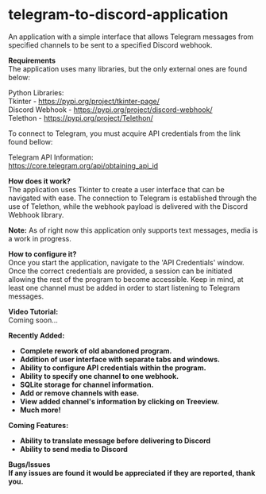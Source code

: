 # telegram-to-discord-application
An application with a simple interface that allows Telegram messages from specified channels to be sent to a specified Discord webhook.

<b>Requirements</b><br>
The application uses many libraries, but the only external ones are found below:

Python Libraries:<br>
Tkinter - https://pypi.org/project/tkinter-page/<br>
Discord Webhook - https://pypi.org/project/discord-webhook/<br>
Telethon - https://pypi.org/project/Telethon/<br>

To connect to Telegram, you must acquire API credentials from the link found bellow:

Telegram API Information:<br>
https://core.telegram.org/api/obtaining_api_id

<b>How does it work?</b><br>
The application uses Tkinter to create a user interface that can be navigated with ease. The connection to Telegram is established through the use of Telethon, while the webhook payload is delivered with the Discord Webhook library.

<b>Note:</b> As of right now this application only supports text messages, media is a work in progress.

<b>How to configure it?</b><br>
Once you start the application, navigate to the 'API Credentials' window. Once the correct credentials are provided, a session can be initiated allowing the rest of the program to become accessible. Keep in mind, at least one channel must be added in order to start listening to Telegram messages.

<b>Video Tutorial:</b><br>
Coming soon...

<b>Recently Added:<b><br>
- Complete rework of old abandoned program.
- Addition of user interface with separate tabs and windows.
- Ability to configure API credentials within the program.
- Ability to specify one channel to one webhook.
- SQLite storage for channel information.
- Add or remove channels with ease.
- View added channel's information by clicking on Treeview.
- Much more!

<b>Coming Features:</b><br>
- Ability to translate message before delivering to Discord
- Ability to send media to Discord

<b>Bugs/Issues</b><br>
If any issues are found it would be appreciated if they are reported, thank you.<br>